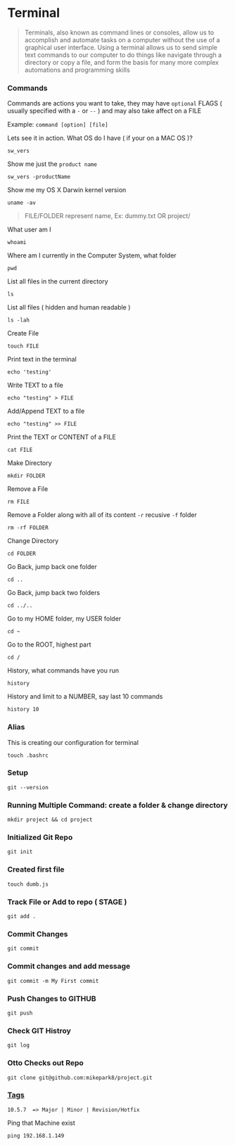 # Terminal

> Terminals, also known as command lines or consoles, allow us to accomplish and automate tasks on a computer without the use of a graphical user interface. Using a terminal allows us to send simple text commands to our computer to do things like navigate through a directory or copy a file, and form the basis for many more complex automations and programming skills


### Commands

Commands are actions you want to take, they may have `optional` FLAGS ( usually specified with a `-` or `--` ) and may also take affect on a FILE

Example: `command [option] [file]`

Lets see it in action. What OS do I have ( if your on a MAC OS )?

`sw_vers`

Show me just the `product name`

`sw_vers -productName`

Show me my OS X Darwin kernel version

`uname -av`

> FILE/FOLDER represent name, Ex: dummy.txt OR project/

What user am I

`whoami`

Where am I currently in the Computer System, what folder

`pwd`

List all files in the current directory

`ls`

List all files ( hidden and human readable )

`ls -lah`

Create File

`touch FILE`

Print text in the terminal

`echo 'testing'`

Write TEXT to a file 

`echo "testing" > FILE`

Add/Append TEXT to a file

`echo "testing" >> FILE`

Print the TEXT or CONTENT of a FILE

`cat FILE`

Make Directory

`mkdir FOLDER`

Remove a File

`rm FILE`

Remove a Folder along with all of its content `-r` recusive `-f` folder

`rm -rf FOLDER`

Change Directory

`cd FOLDER`

Go Back, jump back one folder

`cd ..`

Go Back, jump back two folders

`cd ../..`

Go to my HOME folder, my USER folder

`cd ~`

Go to the ROOT, highest part

`cd /`

History, what commands have you run

`history`

History and limit to a NUMBER, say last 10 commands

`history 10`

### Alias


This is creating our configuration for terminal

`touch .bashrc`


### Setup

`git --version`



### Running Multiple Command: create a folder & change directory
`mkdir project && cd project`

### Initialized Git Repo
`git init`

### Created first file
`touch dumb.js`

### Track File or Add to repo ( STAGE )
`git add .`

### Commit Changes
`git commit`

### Commit changes and add message 
`git commit -m My First commit`

### Push Changes to GITHUB
`git push `

### Check GIT Histroy
`git log`

### Otto Checks out Repo
`git clone git@github.com:mikepark8/project.git`

### [Tags](https://en.wikipedia.org/wiki/Software_versioning)

`10.5.7  => Major | Minor | Revision/Hotfix `

Ping that Machine exist

`ping 192.168.1.149`

